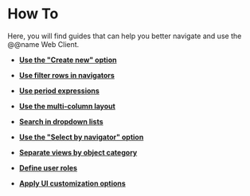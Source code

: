 # How To

Here, you will find guides that can help you better navigate and use the @@name Web Client.

- **[Use the "Create new" option](create-new.md)**
  
- **[Use filter rows in navigators](filter-row-in-navigators.md)**

- **[Use period expressions](period-expressions.md)**
  
- **[Use the multi-column layout](multi-column-layout.md)**
  
- **[Search in dropdown lists](search-dropdown-lists.md)**
  
- **[Use the "Select by navigator" option](select-navigator.md)**
  
- **[Separate views by object category](separate-views.md)**
  
- **[Define user roles](user-roles.md)**
  
- **[Apply UI customization options](./ui-customization/index.md)**
  

